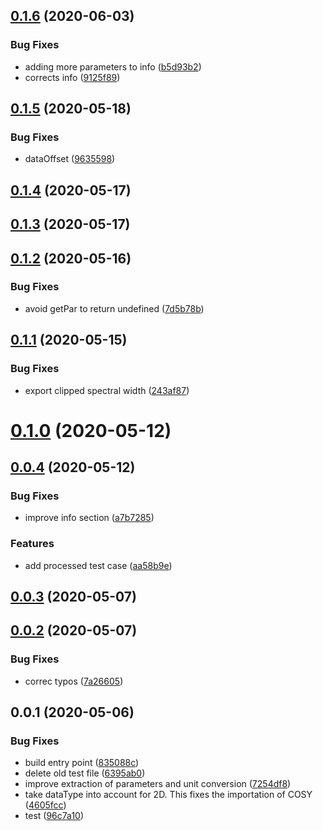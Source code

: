 ## [0.1.6](https://github.com/cheminfo/jeolconverter/compare/v0.1.5...v0.1.6) (2020-06-03)


### Bug Fixes

* adding more parameters to info ([b5d93b2](https://github.com/cheminfo/jeolconverter/commit/b5d93b252b74851acd5115652d5a007f894c566f))
* corrects info ([9125f89](https://github.com/cheminfo/jeolconverter/commit/9125f89133742fcb8ad7bdfa089fd9cad3b7cb89))



## [0.1.5](https://github.com/cheminfo/jeolconverter/compare/v0.1.4...v0.1.5) (2020-05-18)


### Bug Fixes

* dataOffset ([9635598](https://github.com/cheminfo/jeolconverter/commit/9635598d04ea9aa4d7ef246a7c483e5c65947e73))



## [0.1.4](https://github.com/cheminfo/jeolconverter/compare/v0.1.3...v0.1.4) (2020-05-17)



## [0.1.3](https://github.com/cheminfo/jeolconverter/compare/v0.1.2...v0.1.3) (2020-05-17)



## [0.1.2](https://github.com/cheminfo/jeolconverter/compare/v0.1.1...v0.1.2) (2020-05-16)


### Bug Fixes

* avoid getPar to return undefined ([7d5b78b](https://github.com/cheminfo/jeolconverter/commit/7d5b78b3d71d3f3ead93a12a9236cba2d5e09b3e))



## [0.1.1](https://github.com/cheminfo/jeolconverter/compare/v0.1.0...v0.1.1) (2020-05-15)


### Bug Fixes

* export clipped spectral width ([243af87](https://github.com/cheminfo/jeolconverter/commit/243af877e50cdf933dfd0f1ab014cca0645fb27b))



# [0.1.0](https://github.com/cheminfo/jeolconverter/compare/v0.0.4...v0.1.0) (2020-05-12)



## [0.0.4](https://github.com/cheminfo/jeolconverter/compare/v0.0.3...v0.0.4) (2020-05-12)


### Bug Fixes

* improve info section ([a7b7285](https://github.com/cheminfo/jeolconverter/commit/a7b72858c18e89bfd02353fc0d493a657e4a05d5))


### Features

* add processed test case ([aa58b9e](https://github.com/cheminfo/jeolconverter/commit/aa58b9ebbca8eb68c9d5371b3ab2aef47d23321b))



## [0.0.3](https://github.com/cheminfo/jeolconverter/compare/v0.0.2...v0.0.3) (2020-05-07)



## [0.0.2](https://github.com/cheminfo/jeolconverter/compare/v0.0.1...v0.0.2) (2020-05-07)


### Bug Fixes

* correc typos ([7a26605](https://github.com/cheminfo/jeolconverter/commit/7a26605525dd2febc2752ae78a575cdc894109e2))



## 0.0.1 (2020-05-06)


### Bug Fixes

* build entry point ([835088c](https://github.com/cheminfo/jeolconverter/commit/835088c85233d283ced24625ae300aacb9ad5115))
* delete old test file ([6395ab0](https://github.com/cheminfo/jeolconverter/commit/6395ab0ad7f4aa3e86edf036451efc94270ea080))
* improve extraction of parameters and unit conversion ([7254df8](https://github.com/cheminfo/jeolconverter/commit/7254df81fe0c8eeed6474b02fafdec0b27c6d023))
* take dataType into account for 2D. This fixes the importation of COSY ([4605fcc](https://github.com/cheminfo/jeolconverter/commit/4605fccae589788c465f2da8293747966722ffe6))
* test ([96c7a10](https://github.com/cheminfo/jeolconverter/commit/96c7a105173ce55d89a089a7eba45db55104e990))



